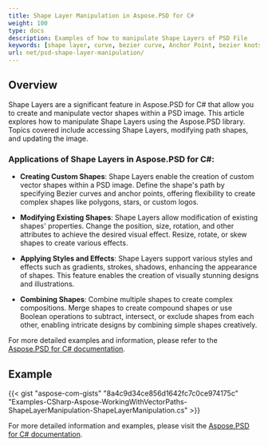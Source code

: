 ```yaml
---
title: Shape Layer Manipulation in Aspose.PSD for C#
weight: 100
type: docs
description: Examples of how to manipulate Shape Layers of PSD File
keywords: [shape layer, curve, bezier curve, Anchor Point, bezier knots, psd api, C#, csharp, code sample]
url: net/psd-shape-layer-manipulation/
---
```


## Overview
Shape Layers are a significant feature in Aspose.PSD for C# that allow you to create and manipulate vector shapes within a PSD image. This article explores how to manipulate Shape Layers using the Aspose.PSD library. Topics covered include accessing Shape Layers, modifying path shapes, and updating the image.

### Applications of Shape Layers in Aspose.PSD for C#:

- **Creating Custom Shapes**: Shape Layers enable the creation of custom vector shapes within a PSD image. Define the shape's path by specifying Bezier curves and anchor points, offering flexibility to create complex shapes like polygons, stars, or custom logos.
  
- **Modifying Existing Shapes**: Shape Layers allow modification of existing shapes' properties. Change the position, size, rotation, and other attributes to achieve the desired visual effect. Resize, rotate, or skew shapes to create various effects.
  
- **Applying Styles and Effects**: Shape Layers support various styles and effects such as gradients, strokes, shadows, enhancing the appearance of shapes. This feature enables the creation of visually stunning designs and illustrations.
  
- **Combining Shapes**: Combine multiple shapes to create complex compositions. Merge shapes to create compound shapes or use Boolean operations to subtract, intersect, or exclude shapes from each other, enabling intricate designs by combining simple shapes creatively.

For more detailed examples and information, please refer to the [Aspose.PSD for C# documentation](https://docs.aspose.com/psd/net/).

## Example

{{< gist "aspose-com-gists" "8a4c9d34ce856d1642fc7c0ce974175c" "Examples-CSharp-Aspose-WorkingWithVectorPaths-ShapeLayerManipulation-ShapeLayerManipulation.cs" >}}

For more detailed information and examples, please visit the [Aspose.PSD for C# documentation](https://docs.aspose.com/psd/net/).

